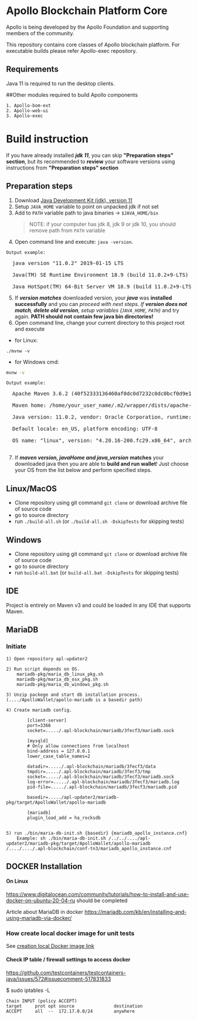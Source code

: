 # Apollo Blockchain Platform  Core

Apollo is being developed by the Apollo Foundation and supporting members of the community.

This repository contains core classes of Apollo blockchain platform. For executable builds please refer Apollo-exec repository.

## Requirements
Java 11 is required to run the desktop clients.

##Other modules required to build Apollo components

    1. Apollo-bom-ext
    2. Apollo-web-ui
    3. Apollo-exec
    

# Build instruction #

If you have already installed ___jdk 11___, you can skip __"Preparation steps" section__, but its recommended to __review__ 
your software versions using instructions from __"Preparation steps" section__

## Preparation steps ##
   1. Download [Java Development Kit (jdk), version 11](https://www.oracle.com/technetwork/java/javase/downloads/jdk11-downloads-5066655.html)
   2. Setup `JAVA_HOME` variable to point on unpacked jdk if not set
   3. Add to `PATH` variable path to java binaries -> `$JAVA_HOME/bin`
      > NOTE: if your computer has jdk 8, jdk 9 or jdk 10, you should remove path from `PATH` variable
   4. Open command line and execute: `java -version`. 
        
    Output example: 
<pre>
  java version "11.0.2" 2019-01-15 LTS<br>
  Java(TM) SE Runtime Environment 18.9 (build 11.0.2+9-LTS)<br>
  Java HotSpot(TM) 64-Bit Server VM 18.9 (build 11.0.2+9-LTS, mixed mode)
</pre>

   5. If ___version matches___ downloaded version, your ___java___ was __installed successfully__ and you can __proceed with next steps_. If __version
   does not
   match__,
   ___delete old version___, _setup
    variables_ (`JAVA_HOME`, `PATH`)_ and try again. __PATH should not contain few java bin directories!__
   6. Open command line, change your current directory to this project root and execute
   
- for Linux:
```shell script
./mvnw -v
```
- for Windows cmd:
```cmd
mvnw -v
```
     
    Output example:
<pre>
  Apache Maven 3.6.2 (40f52333136460af0dc0d7232c0dc0bcf0d9e117; 2019-08-27T18:06:16+03:00)<br>
  Maven home: /home/your_user_name/.m2/wrapper/dists/apache-maven-3.6.2-bin/795eh28tki48bv3l67maojf0ra/apache-maven-3.6.2<br>
  Java version: 11.0.2, vendor: Oracle Corporation, runtime: /usr/java/jdk-11.0.2<br>
  Default locale: en_US, platform encoding: UTF-8<br>
  OS name: "linux", version: "4.20.16-200.fc29.x86_64", arch: "amd64", family: "unix"<br>
</pre>
   7. If ___maven version, javaHome and java_version___ __matches__ your downloaded java then
   you are able to __build and run wallet__! Just choose your OS from the list below and perform specified steps.

## Linux/MacOS
   * Clone repository using git command `git clone` or download archive file of source code
   * go to source directory
   * run `./build-all.sh` (or `./build-all.sh -DskipTests` for skipping tests)

## Windows
   * Clone repository using git command `git clone` or download archive file of source code
   * go to source directory
   * run `build-all.bat` (or `build-all.bat -DskipTests` for skipping tests)  

## IDE

Project is entirely on Maven v3 and could be loaded in any IDE that supports Maven.

## MariaDB

### Initiate
    1) Open repository apl-updater2
    
    2) Run script depends on OS. 
        mariadb-pkg/maria_db_linux_pkg.sh
        mariadb-pkg/maria_db_osx_pkg.sh
        mariadb-pkg/maria_db_windows_pkg.sh
        
    3) Unzip packege and start db installation process. (..../ApolloWallet/apollo-mariadb is a basedir path)
    
    4) Create mariadb config. 
    
            [client-server]
            port=3366
            socket=...../.apl-blockchain/mariadb/3fecf3/mariadb.sock
           
            [mysqld]
            # Only allow connections from localhost
            bind-address = 127.0.0.1
            lower_case_table_names=2 
            
            datadir=...../.apl-blockchain/mariadb/3fecf3/data
            tmpdir=...../.apl-blockchain/mariadb/3fecf3/tmp
            socket=...../.apl-blockchain/mariadb/3fecf3/mariadb.sock
            log-error=...../.apl-blockchain/mariadb/3fecf3/mariadb.log
            pid-file=...../.apl-blockchain/mariadb/3fecf3/mariadb.pid
            
            basedir=...../apl-updater2/mariadb-pkg/target/ApolloWallet/apollo-mariadb
            
            [mariadb]
            plugin_load_add = ha_rocksdb
                
    
    5) run ./bin/maria-db-init.sh {basedir} {mariadb_apollo_instance.cnf}
        Example: sh ./bin/maria-db-init.sh /../../..../apl-updater2/mariadb-pkg/target/ApolloWallet/apollo-mariadb /..../..../.apl-blockchain/conf-tn3/mariadb_apollo_instance.cnf
   

## DOCKER Installation

#### On Linux
https://www.digitalocean.com/community/tutorials/how-to-install-and-use-docker-on-ubuntu-20-04-ru
should be completed

Article about MariaDB in docker
https://mariadb.com/kb/en/installing-and-using-mariadb-via-docker/

### How create local docker image for unit tests
See [creation local Docker image link](/unit-test-Docker-Image/README.md)

#### Check IP table / firewall settings to access docker
https://github.com/testcontainers/testcontainers-java/issues/572#issuecomment-517831833

$ sudo iptables -L
```
Chain INPUT (policy ACCEPT)
target     prot opt source               destination         
ACCEPT     all  --  172.17.0.0/24        anywhere
```            
    